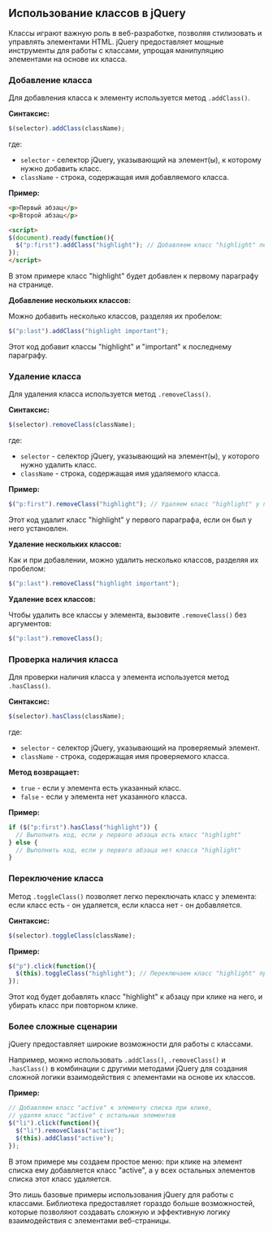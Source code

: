 <h2>Использование классов в jQuery</h2>

Классы играют важную роль в веб-разработке, позволяя стилизовать и управлять элементами HTML. jQuery предоставляет мощные инструменты для работы с классами, упрощая манипуляцию элементами на основе их класса.

<h3>Добавление класса</h3>

Для добавления класса к элементу используется метод `.addClass()`. 

**Синтаксис:**

```javascript
$(selector).addClass(className);
```

где:

* `selector` - селектор jQuery, указывающий на элемент(ы), к которому нужно добавить класс.
* `className` - строка, содержащая имя добавляемого класса.

**Пример:**

```html
<p>Первый абзац</p>
<p>Второй абзац</p>

<script>
$(document).ready(function(){
  $("p:first").addClass("highlight"); // Добавляем класс "highlight" первому абзацу
});
</script>
```

В этом примере класс "highlight" будет добавлен к первому параграфу на странице.

**Добавление нескольких классов:**

Можно добавить несколько классов, разделяя их пробелом:

```javascript
$("p:last").addClass("highlight important"); 
```

Этот код добавит классы "highlight" и "important" к последнему параграфу.

<h3>Удаление класса</h3>

Для удаления класса используется метод `.removeClass()`.

**Синтаксис:**

```javascript
$(selector).removeClass(className);
```

где:

* `selector` - селектор jQuery, указывающий на элемент(ы), у которого нужно удалить класс.
* `className` - строка, содержащая имя удаляемого класса.

**Пример:**

```javascript
$("p:first").removeClass("highlight"); // Удаляем класс "highlight" у первого абзаца
```

Этот код удалит класс "highlight" у первого параграфа, если он был у него установлен.

**Удаление нескольких классов:**

Как и при добавлении, можно удалить несколько классов, разделяя их пробелом:

```javascript
$("p:last").removeClass("highlight important"); 
```

**Удаление всех классов:**

Чтобы удалить все классы у элемента, вызовите `.removeClass()` без аргументов:

```javascript
$("p:last").removeClass(); 
```

<h3>Проверка наличия класса</h3>

Для проверки наличия класса у элемента используется метод `.hasClass()`.

**Синтаксис:**

```javascript
$(selector).hasClass(className);
```

где:

* `selector` - селектор jQuery, указывающий на проверяемый элемент.
* `className` - строка, содержащая имя проверяемого класса.

**Метод возвращает:**

* `true` - если у элемента есть указанный класс.
* `false` - если у элемента нет указанного класса.

**Пример:**

```javascript
if ($("p:first").hasClass("highlight")) {
  // Выполнить код, если у первого абзаца есть класс "highlight"
} else {
  // Выполнить код, если у первого абзаца нет класса "highlight"
}
```

<h3>Переключение класса</h3>

Метод `.toggleClass()` позволяет легко переключать класс у элемента: если класс есть - он удаляется, если класса нет - он добавляется.

**Синтаксис:**

```javascript
$(selector).toggleClass(className);
```

**Пример:**

```javascript
$("p").click(function(){
  $(this).toggleClass("highlight"); // Переключаем класс "highlight" при клике на абзац
});
```

Этот код будет добавлять класс "highlight" к абзацу при клике на него, и убирать класс при повторном клике.

<h3>Более сложные сценарии</h3>

jQuery предоставляет широкие возможности для работы с классами. 

Например, можно использовать `.addClass()`, `.removeClass()` и `.hasClass()` в комбинации с другими методами jQuery для создания сложной логики взаимодействия с элементами на основе их классов.

**Пример:**

```javascript
// Добавляем класс "active" к элементу списка при клике, 
// удаляя класс "active" с остальных элементов
$("li").click(function(){
  $("li").removeClass("active");
  $(this).addClass("active");
});
```

В этом примере мы создаем простое меню: при клике на элемент списка ему добавляется класс "active", а у всех остальных элементов списка этот класс удаляется. 

Это лишь базовые примеры использования jQuery для работы с классами. Библиотека предоставляет гораздо больше возможностей, которые позволяют создавать сложную и эффективную логику взаимодействия с элементами веб-страницы. 
